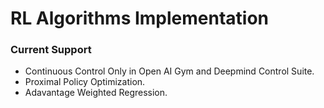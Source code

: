 # RL Algorithms Implementation

### Current Support
* Continuous Control Only in Open AI Gym and Deepmind Control Suite.
* Proximal Policy Optimization.
* Adavantage Weighted Regression.
